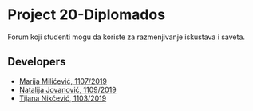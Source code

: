 
# Project 20-Diplomados

Forum koji studenti mogu da koriste za razmenjivanje iskustava i saveta.

## Developers

- [Marija Milićević, 1107/2019](https://gitlab.com/marija1023)
- [Natalija Jovanović, 1109/2019](https://gitlab.com/natalija_jovanovic)
- [Tijana Nikčević, 1103/2019](https://gitlab.com/tijana_nikcevic)
